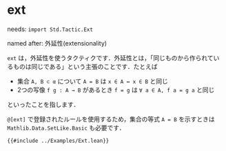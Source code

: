 # ext

needs: `import Std.Tactic.Ext`

named after: 外延性(extensionality)

`ext` は，外延性を使うタクティクです．外延性とは，「同じものから作られているものは同じである」という主張のことです．たとえば

* 集合 `A, B ⊂ α` について `A = B` は `x ∈ A ↔ x ∈ B` と同じ
* 2つの写像 `f g : A → B` があるとき `f = g` は `∀ a ∈ A, f a = g a` と同じ

といったことを指します．

`@[ext]` で登録されたルールを使用するため，集合の等式 `A = B` を示すときは `Mathlib.Data.SetLike.Basic` も必要です．

```lean
{{#include ../Examples/Ext.lean}}
```
